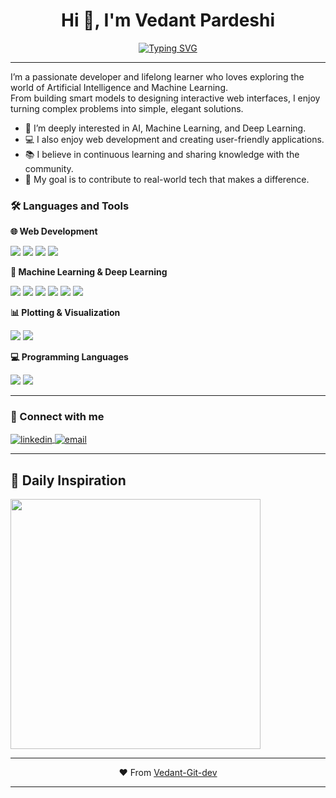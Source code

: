 <h1 align="center">Hi 👋, I'm Vedant Pardeshi</h1>

<p align="center">
  <a href="https://github.com/Vedant-Git-dev">
    <img src="https://readme-typing-svg.demolab.com?font=Fira+Code&weight=500&pause=1000&color=00BFFF&center=true&vCenter=true&width=500&lines=Aspiring+AI%2FML+Engineer;ML+%26+Deep+Learning+Explorer;Lifelong+Learner+and+Tech+Enthusiast" alt="Typing SVG" />
  </a>
</p>

---

I’m a passionate developer and lifelong learner who loves exploring the world of Artificial Intelligence and Machine Learning.  
From building smart models to designing interactive web interfaces, I enjoy turning complex problems into simple, elegant solutions.

- 🧠 I’m deeply interested in AI, Machine Learning, and Deep Learning.
- 💻 I also enjoy web development and creating user-friendly applications.
- 📚 I believe in continuous learning and sharing knowledge with the community.
- 🚀 My goal is to contribute to real-world tech that makes a difference.


### 🛠️ Languages and Tools

 **🌐 Web Development**
<p>
  <img src="https://img.shields.io/badge/HTML5-E34F26?style=for-the-badge&logo=html5&logoColor=white"/>
  <img src="https://img.shields.io/badge/CSS3-1572B6?style=for-the-badge&logo=css3&logoColor=white"/>
  <img src="https://img.shields.io/badge/JavaScript-F7DF1E?style=for-the-badge&logo=javascript&logoColor=black"/>
  <img src="https://img.shields.io/badge/React-61DAFB?style=for-the-badge&logo=react&logoColor=black"/>
</p>

 **🤖 Machine Learning & Deep Learning**
<p>
  <img src="https://img.shields.io/badge/Python-3776AB?style=for-the-badge&logo=python&logoColor=white"/>
  <img src="https://img.shields.io/badge/TensorFlow-FF6F00?style=for-the-badge&logo=tensorflow&logoColor=white"/>
  <img src="https://img.shields.io/badge/Keras-D00000?style=for-the-badge&logo=keras&logoColor=white"/>
  <img src="https://img.shields.io/badge/scikit--learn-F7931E?style=for-the-badge&logo=scikit-learn&logoColor=white"/>
  <img src="https://img.shields.io/badge/Pandas-150458?style=for-the-badge&logo=pandas&logoColor=white"/>
  <img src="https://img.shields.io/badge/Numpy-013243?style=for-the-badge&logo=numpy&logoColor=white"/>
</p>

 **📊 Plotting & Visualization**
<p>
  <img src="https://img.shields.io/badge/Matplotlib-11557c?style=for-the-badge&logo=matplotlib&logoColor=white"/>
  <img src="https://img.shields.io/badge/Seaborn-3776AB?style=for-the-badge&logo=python&logoColor=white"/>
</p>

 **💻 Programming Languages**
<p>
  <img src="https://img.shields.io/badge/C-00599C?style=for-the-badge&logo=c&logoColor=white"/>
  <img src="https://img.shields.io/badge/Java-ED8B00?style=for-the-badge&logo=java&logoColor=white"/>
</p>

---

### 🔗 Connect with me

<p align="left">
  <a href="https://www.linkedin.com/in/vedant-pardeshi" target="blank">
    <img align="center" src="https://img.shields.io/badge/LinkedIn-0077B5?style=for-the-badge&logo=linkedin&logoColor=white" alt="linkedin" />
  </a>
  <a href="mailto:vedantpardeshi26@gmail.com">
    <img align="center" src="https://img.shields.io/badge/Email-D14836?style=for-the-badge&logo=gmail&logoColor=white" alt="email" />
  </a>
</p>

---

## 💭 Daily Inspiration

<p align="left">
  <img src="https://quotes-github-readme.vercel.app/api?type=horizontal&theme=dark&border=false&font=Fira+Code" width="400" />
</p>

---

<p align="center">
  ❤️ From <a href="https://github.com/Vedant-Git-dev">Vedant-Git-dev</a>
</p>


---
